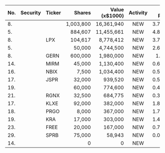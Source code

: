 No. | Security | Ticker | Shares | Value (x$1000) | Activity | % Port
|--- | --- | --- | ---:| ---:|:---:| ---:|
 8.|||1,003,800|16,361,940|NEW|3.79%|rel="bookmark"></a>
5.|||884,607|11,455,661|NEW|4.85%|rel="bookmark"></a>
8.||LPX</a>|104,617|8,778,412|NEW|3.71%|<a href=rel="bookmark"></a>
5.|||50,000|4,744,500|NEW|2.65%|rel="bookmark"></a>
8.||GERN</a>|600,000|1,980,000|NEW|1.1%|<a href=rel="bookmark"></a>
14.||MIRM</a>|45,000|1,130,400|NEW|0.63%|<a href=rel="bookmark"></a>
16.||NBIX</a>|7,500|1,034,400|NEW|0.57%|<a href=rel="bookmark"></a>
17.||JSPR</a>|32,000|939,520|NEW|0.52%|<a href=rel="bookmark"></a>
19.|||60,000|774,600|NEW|0.43%|rel="bookmark"></a>
21.||RGNX</a>|32,500|684,775|NEW|0.38%|<a href=rel="bookmark"></a>
17.||KLXE</a>|92,000|382,000|NEW|1.81%|<a href=rel="bookmark"></a>
18.||PRGO</a>|8,000|367,000|NEW|1.74%|<a href=rel="bookmark"></a>
19.||KRA</a>|17,000|303,000|NEW|1.44%|<a href=rel="bookmark"></a>
23.||FREE</a>|20,000|167,000|NEW|0.79%|<a href=rel="bookmark"></a>
29.||SPRB</a>|75,000|58,943|NEW|0.03%|<a href=rel="bookmark"></a>
14.|||0|0|NEW|0%|rel="bookmark"></a>
